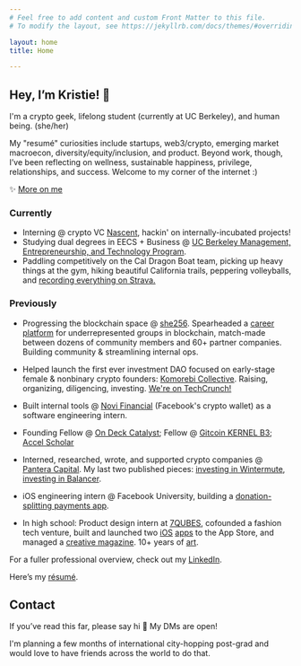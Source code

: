 ```yaml
---
# Feel free to add content and custom Front Matter to this file.
# To modify the layout, see https://jekyllrb.com/docs/themes/#overriding-theme-defaults

layout: home
title: Home

---
```


## Hey, I’m Kristie! 👋
I'm a crypto geek, lifelong student (currently at UC Berkeley), and human being. (she/her)

My "resumé" curiosities include startups, web3/crypto, emerging market macroecon, diversity/equity/inclusion, and product. Beyond work, though, I’ve been reflecting on wellness, sustainable happiness, privilege, relationships, and success. Welcome to my corner of the internet :)


✨ [More on me](/more-on-me)

### Currently
* Interning @ crypto VC [Nascent](https://www.nascent.xyz/), hackin' on internally-incubated projects!
* Studying dual degrees in EECS + Business @ [UC Berkeley Management, Entrepreneurship, and Technology Program](http://met.berkeley.edu/).
* Paddling competitively on the Cal Dragon Boat team, picking up heavy things at the gym, hiking beautiful California trails, peppering volleyballs, and [recording everything on Strava.](https://www.strava.com/athletes/19298552)

### Previously
* Progressing the blockchain space @ [she256][#she256]. Spearheaded a [career platform](https://she256.org/career-dev/) for underrepresented groups in blockchain, match-made between dozens of community members and 60+ partner companies. Building community & streamlining internal ops.
* Helped launch the first ever investment DAO focused on early-stage female & nonbinary crypto founders: [Komorebi Collective](https://www.syndicateprotocol.org/syndicate/komorebi_collective). Raising, organizing, diligencing, investing. [We're on TechCrunch!](https://techcrunch.com/2021/05/21/decentralized-komorebi-collective-launches-to-back-female-and-non-binary-crypto-founders/?tpcc=ECTW2020)
* Built internal tools @ [Novi Financial](http://novi.com/) (Facebook's crypto wallet) as a software engineering intern.
* Founding Fellow @ [On Deck Catalyst](https://www.beondeck.com/catalyst); Fellow @ [Gitcoin KERNEL B3](https://kernel.community/en/); [Accel Scholar](https://eecs.berkeley.edu/resources/undergrads/accel)
* Interned, researched, wrote, and supported crypto companies @ [Pantera Capital](https://www.panteracapital.com/). My last two published pieces: [investing in Wintermute](https://panteracapital.medium.com/investing-in-wintermute-d4ece31ff665), [investing in Balancer](https://panteracapital.medium.com/investing-in-balancer-63f8246df954).
* iOS engineering intern @ Facebook University, building a [donation-splitting payments app](https://github.com/kristiehuang/Basket-Donation-Payments).

* In high school: Product design intern at [7QUBES](https://www.7qubes.com/our-work/pay8fwd), cofounded a fashion tech venture, built and launched two [iOS](http://tinyurl.com/cloudcloset) [apps](http://tinyurl.com/airtimeevents) to the App Store, and managed a [creative magazine](https://issuu.com/pandorasbox.gunn). 10+ years of [art](https://www.behance.net/gallery/72001185/Kristie-Huang-Art-Portfolio).

For a fuller professional overview, check out my [LinkedIn](https://www.linkedin.com/in/kristie-huang/).

Here’s my [résumé](http://kristiehuang.com/resume).

<!-- ## Next up
Housing plans for summer in NYC??? -->

## Contact
If you’ve read this far, please say hi 🤍 My DMs are open!

I'm planning a few months of international city-hopping post-grad and would love to have friends across the world to do that.

[#she256]: http://she256.org/
